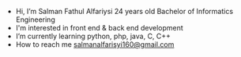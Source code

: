 -  Hi, I’m Salman Fathul Alfariysi 24 years old Bachelor of Informatics Engineering
-  I'm interested in front end & back end development
-  I’m currently learning python, php, java, C, C++ 
-  How to reach me salmanalfarisyi160@gmail.com
